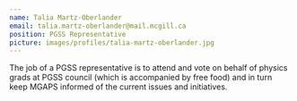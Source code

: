 ```yaml
---
name: Talia Martz-Oberlander
email: talia.martz-oberlander@mail.mcgill.ca
position: PGSS Representative
picture: images/profiles/talia-martz-oberlander.jpg
---
```


The job of a PGSS representative is to attend and vote on behalf of physics grads at PGSS council (which is accompanied by free food) and in turn keep MGAPS informed of the current issues and initiatives.